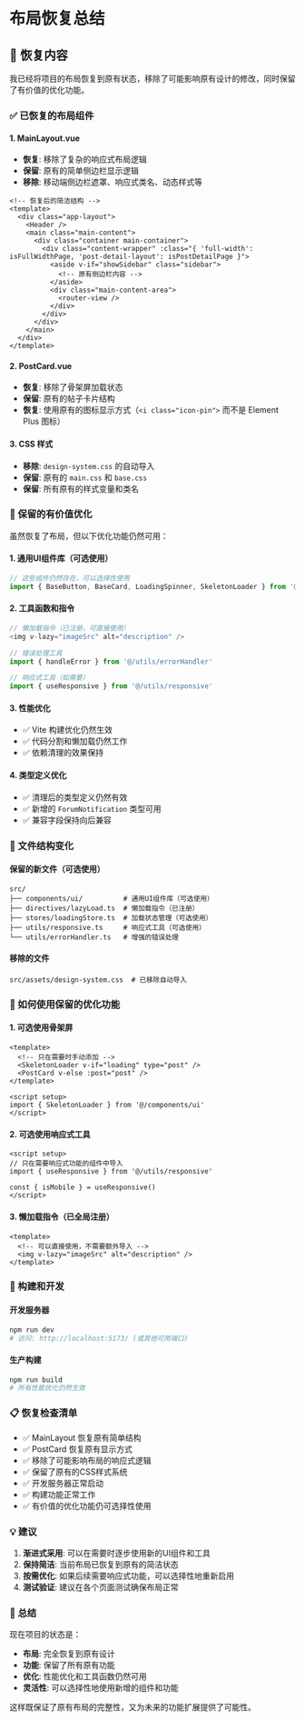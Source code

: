 # 布局恢复总结

## 🔄 恢复内容

我已经将项目的布局恢复到原有状态，移除了可能影响原有设计的修改，同时保留了有价值的优化功能。

### ✅ 已恢复的布局组件

#### 1. MainLayout.vue
- **恢复**: 移除了复杂的响应式布局逻辑
- **保留**: 原有的简单侧边栏显示逻辑
- **移除**: 移动端侧边栏遮罩、响应式类名、动态样式等

```vue
<!-- 恢复后的简洁结构 -->
<template>
  <div class="app-layout">
    <Header />
    <main class="main-content">
      <div class="container main-container">
        <div class="content-wrapper" :class="{ 'full-width': isFullWidthPage, 'post-detail-layout': isPostDetailPage }">
          <aside v-if="showSidebar" class="sidebar">
            <!-- 原有侧边栏内容 -->
          </aside>
          <div class="main-content-area">
            <router-view />
          </div>
        </div>
      </div>
    </main>
  </div>
</template>
```

#### 2. PostCard.vue
- **恢复**: 移除了骨架屏加载状态
- **保留**: 原有的帖子卡片结构
- **恢复**: 使用原有的图标显示方式（`<i class="icon-pin">` 而不是 Element Plus 图标）

#### 3. CSS 样式
- **移除**: `design-system.css` 的自动导入
- **保留**: 原有的 `main.css` 和 `base.css`
- **保留**: 所有原有的样式变量和类名

### 🎯 保留的有价值优化

虽然恢复了布局，但以下优化功能仍然可用：

#### 1. 通用UI组件库（可选使用）
```javascript
// 这些组件仍然存在，可以选择性使用
import { BaseButton, BaseCard, LoadingSpinner, SkeletonLoader } from '@/components/ui'
```

#### 2. 工具函数和指令
```javascript
// 懒加载指令（已注册，可直接使用）
<img v-lazy="imageSrc" alt="description" />

// 错误处理工具
import { handleError } from '@/utils/errorHandler'

// 响应式工具（如需要）
import { useResponsive } from '@/utils/responsive'
```

#### 3. 性能优化
- ✅ Vite 构建优化仍然生效
- ✅ 代码分割和懒加载仍然工作
- ✅ 依赖清理的效果保持

#### 4. 类型定义优化
- ✅ 清理后的类型定义仍然有效
- ✅ 新增的 `ForumNotification` 类型可用
- ✅ 兼容字段保持向后兼容

### 📁 文件结构变化

#### 保留的新文件（可选使用）
```
src/
├── components/ui/          # 通用UI组件库（可选使用）
├── directives/lazyLoad.ts  # 懒加载指令（已注册）
├── stores/loadingStore.ts  # 加载状态管理（可选使用）
├── utils/responsive.ts     # 响应式工具（可选使用）
└── utils/errorHandler.ts   # 增强的错误处理
```

#### 移除的文件
```
src/assets/design-system.css  # 已移除自动导入
```

### 🚀 如何使用保留的优化功能

#### 1. 可选使用骨架屏
```vue
<template>
  <!-- 只在需要时手动添加 -->
  <SkeletonLoader v-if="loading" type="post" />
  <PostCard v-else :post="post" />
</template>

<script setup>
import { SkeletonLoader } from '@/components/ui'
</script>
```

#### 2. 可选使用响应式工具
```vue
<script setup>
// 只在需要响应式功能的组件中导入
import { useResponsive } from '@/utils/responsive'

const { isMobile } = useResponsive()
</script>
```

#### 3. 懒加载指令（已全局注册）
```vue
<template>
  <!-- 可以直接使用，不需要额外导入 -->
  <img v-lazy="imageSrc" alt="description" />
</template>
```

### 🔧 构建和开发

#### 开发服务器
```bash
npm run dev
# 访问: http://localhost:5173/ (或其他可用端口)
```

#### 生产构建
```bash
npm run build
# 所有性能优化仍然生效
```

### 📋 恢复检查清单

- ✅ MainLayout 恢复原有简单结构
- ✅ PostCard 恢复原有显示方式
- ✅ 移除了可能影响布局的响应式逻辑
- ✅ 保留了原有的CSS样式系统
- ✅ 开发服务器正常启动
- ✅ 构建功能正常工作
- ✅ 有价值的优化功能仍可选择性使用

### 💡 建议

1. **渐进式采用**: 可以在需要时逐步使用新的UI组件和工具
2. **保持简洁**: 当前布局已恢复到原有的简洁状态
3. **按需优化**: 如果后续需要响应式功能，可以选择性地重新启用
4. **测试验证**: 建议在各个页面测试确保布局正常

### 🎯 总结

现在项目的状态是：
- **布局**: 完全恢复到原有设计
- **功能**: 保留了所有原有功能
- **优化**: 性能优化和工具函数仍然可用
- **灵活性**: 可以选择性地使用新增的组件和功能

这样既保证了原有布局的完整性，又为未来的功能扩展提供了可能性。
